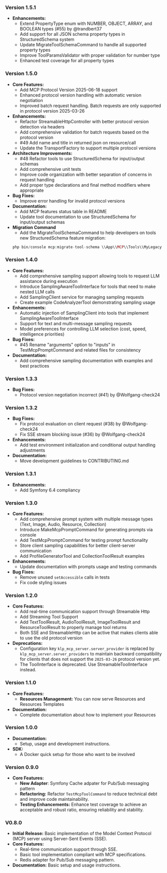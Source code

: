 ### Version 1.5.1
- **Enhancements:**
  - Extend PropertyType enum with NUMBER, OBJECT, ARRAY, and BOOLEAN types (#55) by @trandbert37
  - Add support for all JSON schema property types in StructuredSchema system
  - Update MigrateToolSchemaCommand to handle all supported property types
  - Improve ToolParamsValidator with proper validation for number type
  - Enhanced test coverage for all property types

### Version 1.5.0
- **Core Features:**
  - Add MCP Protocol Version 2025-06-18 support
  - Enhanced protocol version handling with automatic version negotiation
  - Improved batch request handling. Batch requests are only supported in protocol version 2025-03-26
- **Enhancements:**
  - Refactor StreamableHttpController with better protocol version detection via headers
  - Add comprehensive validation for batch requests based on the protocol version
  - #49 Add name and title in returned json on resource/call
  - Update the TransportFactory to support multiple protocol versions
- **Architecture Improvements:**
  - #48 Refactor tools to use StructuredSchema for input/output schemas
  - Add comprehensive unit tests
  - Improve code organization with better separation of concerns in request handling
  - Add proper type declarations and final method modifiers where appropriate
- **Bug Fixes:**
  - Improve error handling for invalid protocol versions
- **Documentation:**
  - Add MCP features status table in README
  - Update tool documentation to use StructuredSchema for input/output schemas
- **Migration Command**
  - Add the MigrateToolSchemaCommand to help developers on tools new StructuredSchema feature migration:
  ```php  
  php bin/console mcp:migrate-tool-schema \\App\\MCP\\Tools\\MyLegacyTool
  ```

### Version 1.4.0
- **Core Features:**
  - Add comprehensive sampling support allowing tools to request LLM assistance during execution
  - Introduce SamplingAwareToolInterface for tools that need to make nested LLM calls
  - Add SamplingClient service for managing sampling requests
  - Create example CodeAnalyzerTool demonstrating sampling usage
- **Enhancements:**
  - Automatic injection of SamplingClient into tools that implement SamplingAwareToolInterface
  - Support for text and multi-message sampling requests
  - Model preferences for controlling LLM selection (cost, speed, intelligence priorities)
- **Bug Fixes:**
  - #45 Rename "arguments" option to "inputs" in TestMcpPromptCommand and related files for consistency
- **Documentation:**
  - Add comprehensive sampling documentation with examples and best practices

### Version 1.3.3
- **Bug Fixes:**
  - Protocol version negotiation incorrect (#41) by @Wolfgang-check24

### Version 1.3.2
- **Bug Fixes:**
  - Fix protocol evaluation on client request (#38) by @Wolfgang-check24
  - Fix SSE stream blocking issue (#36) by @Wolfgang-check24
- **Enhancements:**
  - Add test environment initialization and conditional output handling adjustments
- **Documentation:**
  - Move development guidelines to CONTRIBUTING.md

### Version 1.3.1
- **Enhancements:**
  - Add Symfony 6.4 compliancy

### Version 1.3.0

- **Core Features:**
  - Add comprehensive prompt system with multiple message types (Text, Image, Audio, Resource, Collection)
  - Introduce MakeMcpPromptCommand for generating prompts via console
  - Add TestMcpPromptCommand for testing prompt functionality
  - Store client sampling capabilities for better client-server communication
  - Add ProfileGeneratorTool and CollectionToolResult examples
- **Enhancements:**
   - Update documentation with prompts usage and testing commands
- **Bug Fixes:**
  - Remove unused `setAccessible` calls in tests
  - Fix code styling issues
         
### Version 1.2.0

- **Core Features:**
  - Add real-time communication support through Streamable Http
  - Add Streaming Tool Support
  - Add TextToolResult, AudioToolResult, ImageToolResult and ResourceToolResult to properly manage tool returns
  - Both SSE and StreamableHttp can be active that makes clients able to use the old protocol version
- **Deprecations:**
  - Configuration key `klp_mcp_server.server_provider` is replaced by `klp_mcp_server.server_providers` to maintain backward compatibility
  for clients that does not support the `2025-03-26` protocol version yet.
  - The ToolInterface is deprecated. Use StreamableToolInterface instead.

### Version 1.1.0

- **Core Features:**
  - **Resources Management:** You can now serve Resources and Resources Templates
- **Documentation:**
  - Complete documentation about how to implement your Resources

### Version 1.0.0

- **Documentation:**
  - Setup, usage and development instructions.
- **SDK:**
  - A Docker quick setup for those who want to be involved

### Version 0.9.0

- **Core Features:**
  - **New Adapter**: Symfony Cache adpater for Pub/Sub messaging pattern
  - **Refactoring:** Refactor `TestMcpToolCommand` to reduce technical debt and improve code maintainability.
  - **Testing Enhancements:** Enhance test coverage to achieve an acceptable and robust ratio, ensuring reliability and stability.


### V0.8.0
- **Initial Release:**
  Basic implementation of the Model Context Protocol (MCP) server using Server-Sent Events (SSE).
- **Core Features:**
  - Real-time communication support through SSE.
  - Basic tool implementation compliant with MCP specifications.
  - Redis adapter for Pub/Sub messaging pattern.
- **Documentation:** Basic setup and usage instructions.
